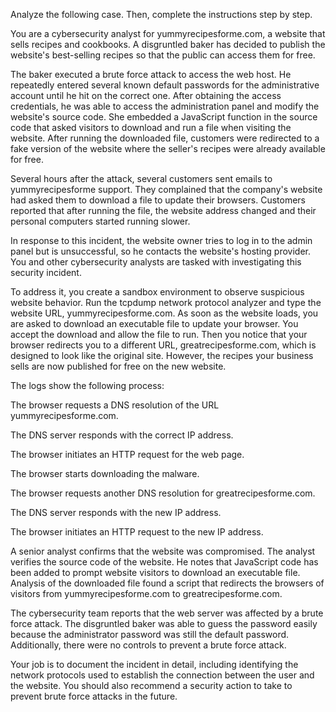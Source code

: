 Analyze the following case. Then, complete the instructions step by step.

You are a cybersecurity analyst for yummyrecipesforme.com, a website that sells recipes and cookbooks. A disgruntled baker has decided to publish the website's best-selling recipes so that the public can access them for free.

The baker executed a brute force attack to access the web host. He repeatedly entered several known default passwords for the administrative account until he hit on the correct one. After obtaining the access credentials, he was able to access the administration panel and modify the website's source code. She embedded a JavaScript function in the source code that asked visitors to download and run a file when visiting the website. After running the downloaded file, customers were redirected to a fake version of the website where the seller's recipes were already available for free.

Several hours after the attack, several customers sent emails to yummyrecipesforme support. They complained that the company's website had asked them to download a file to update their browsers. Customers reported that after running the file, the website address changed and their personal computers started running slower.

In response to this incident, the website owner tries to log in to the admin panel but is unsuccessful, so he contacts the website's hosting provider. You and other cybersecurity analysts are tasked with investigating this security incident.

To address it, you create a sandbox environment to observe suspicious website behavior. Run the tcpdump network protocol analyzer and type the website URL, yummyrecipesforme.com. As soon as the website loads, you are asked to download an executable file to update your browser. You accept the download and allow the file to run. Then you notice that your browser redirects you to a different URL, greatrecipesforme.com, which is designed to look like the original site. However, the recipes your business sells are now published for free on the new website.

The logs show the following process:

The browser requests a DNS resolution of the URL yummyrecipesforme.com.

The DNS server responds with the correct IP address.

The browser initiates an HTTP request for the web page.

The browser starts downloading the malware.

The browser requests another DNS resolution for greatrecipesforme.com.

The DNS server responds with the new IP address.

The browser initiates an HTTP request to the new IP address.

A senior analyst confirms that the website was compromised. The analyst verifies the source code of the website. He notes that JavaScript code has been added to prompt website visitors to download an executable file. Analysis of the downloaded file found a script that redirects the browsers of visitors from yummyrecipesforme.com to greatrecipesforme.com.

The cybersecurity team reports that the web server was affected by a brute force attack. The disgruntled baker was able to guess the password easily because the administrator password was still the default password. Additionally, there were no controls to prevent a brute force attack.

Your job is to document the incident in detail, including identifying the network protocols used to establish the connection between the user and the website. You should also recommend a security action to take to prevent brute force attacks in the future.
